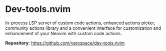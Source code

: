 # Dev-tools.nvim

In-process LSP server of custom code actions, enhanced actions picker, community actions library and a convenient interface for customization and enhancement of your Neovim with custom code actions.

**Repository:** <https://github.com/yarospace/dev-tools.nvim>

